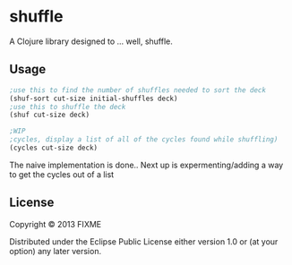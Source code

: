 # shuffle

A Clojure library designed to ... well, shuffle.

## Usage

```clojure
;use this to find the number of shuffles needed to sort the deck
(shuf-sort cut-size initial-shuffles deck)
;use this to shuffle the deck
(shuf cut-size deck)

;WIP
;cycles, display a list of all of the cycles found while shuffling)
(cycles cut-size deck)
```

The naive implementation is done..
Next up is expermenting/adding a way to get the cycles out of a list
## License

Copyright © 2013 FIXME

Distributed under the Eclipse Public License either version 1.0 or (at
your option) any later version.
